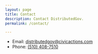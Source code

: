 ```yaml
---
layout: page
title: Contact
description: Contact DistributedGov.
permalink: /contact/

---
```


* Email: <distributedgov@civicactions.com>
* Phone: [(510) 408-7510](tel:5104087510)